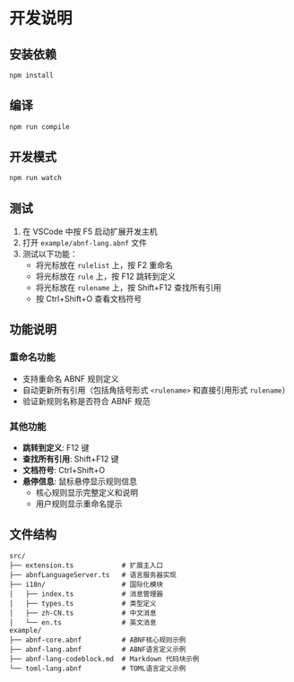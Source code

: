 # 开发说明

## 安装依赖

```bash
npm install
```

## 编译

```bash
npm run compile
```

## 开发模式

```bash
npm run watch
```

## 测试

1. 在 VSCode 中按 F5 启动扩展开发主机
2. 打开 `example/abnf-lang.abnf` 文件
3. 测试以下功能：
   - 将光标放在 `rulelist` 上，按 F2 重命名
   - 将光标放在 `rule` 上，按 F12 跳转到定义
   - 将光标放在 `rulename` 上，按 Shift+F12 查找所有引用
   - 按 Ctrl+Shift+O 查看文档符号

## 功能说明

### 重命名功能
- 支持重命名 ABNF 规则定义
- 自动更新所有引用（包括角括号形式 `<rulename>` 和直接引用形式 `rulename`）
- 验证新规则名称是否符合 ABNF 规范

### 其他功能
- **跳转到定义**: F12 键
- **查找所有引用**: Shift+F12 键
- **文档符号**: Ctrl+Shift+O
- **悬停信息**: 鼠标悬停显示规则信息
  - 核心规则显示完整定义和说明
  - 用户规则显示重命名提示

## 文件结构

```
src/
├── extension.ts            # 扩展主入口
├── abnfLanguageServer.ts   # 语言服务器实现
├── i18n/                   # 国际化模块
│   ├── index.ts            # 消息管理器
│   ├── types.ts            # 类型定义
│   ├── zh-CN.ts            # 中文消息
│   └── en.ts               # 英文消息
example/
├── abnf-core.abnf          # ABNF核心规则示例
├── abnf-lang.abnf          # ABNF语言定义示例
├── abnf-lang-codeblock.md  # Markdown 代码块示例
└── toml-lang.abnf          # TOML语言定义示例
```
